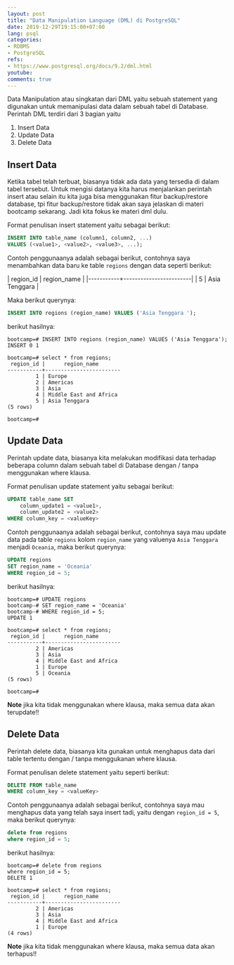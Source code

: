 ```yaml
---
layout: post
title: "Data Manipulation Language (DML) di PostgreSQL"
date: 2019-12-29T19:15:00+07:00
lang: psql
categories:
- RDBMS
- PostgreSQL
refs: 
- https://www.postgresql.org/docs/9.2/dml.html
youtube: 
comments: true
---
```


Data Manipulation atau singkatan dari DML yaitu sebuah statement yang digunakan untuk memanipulasi data dalam sebuah tabel di Database. Perintah DML terdiri dari 3 bagian yaitu

1. Insert Data
2. Update Data
3. Delete Data

## Insert Data

Ketika tabel telah terbuat, biasanya tidak ada data yang tersedia di dalam tabel tersebut. Untuk mengisi datanya kita harus menjalankan perintah insert atau selain itu kita juga bisa menggunakan fitur backup/restore database, tpi fitur backup/restore tidak akan saya jelaskan di materi bootcamp sekarang. Jadi kita fokus ke materi dml dulu.

Format penulisan insert statement yaitu sebagai berikut:

```sql
INSERT INTO table_name (column1, column2, ...)
VALUES (<value1>, <value2>, <value3>, ...);
```

Contoh penggunaanya adalah sebagai berikut, contohnya saya menambahkan data baru ke table `regions` dengan data seperti berikut:

| region_id |      region_name       |
|-----------+------------------------|
|         5 | Asia Tenggara          |

Maka berikut querynya:

```sql
INSERT INTO regions (region_name) VALUES ('Asia Tenggara ');
```

berikut hasilnya:

```postgresql-console
bootcamp=# INSERT INTO regions (region_name) VALUES ('Asia Tenggara');
INSERT 0 1

bootcamp=# select * from regions;
 region_id |      region_name       
-----------+------------------------
         1 | Europe
         2 | Americas
         3 | Asia
         4 | Middle East and Africa
         5 | Asia Tenggara
(5 rows)

bootcamp=# 
```

## Update Data

Perintah update data, biasanya kita melakukan modifikasi data terhadap beberapa column dalam sebuah tabel di Database dengan / tanpa menggunakan where klausa.

Format penulisan update statement yaitu sebagai berikut:

```sql
UPDATE table_name SET 
    column_update1 = <value1>, 
    column_update2 = <value2>
WHERE column_key = <valueKey>
```

Contoh penggunaanya adalah sebagai berikut, contohnya saya mau update data pada table `regions` kolom `region_name` yang valuenya `Asia Tenggara` menjadi `Oceania`, maka berikut querynya:

```sql
UPDATE regions 
SET region_name = 'Oceania'
WHERE region_id = 5;
```

berikut hasilnya:

```postgresql-console
bootcamp=# UPDATE regions 
bootcamp-# SET region_name = 'Oceania'
bootcamp-# WHERE region_id = 5;
UPDATE 1

bootcamp=# select * from regions;
 region_id |      region_name       
-----------+------------------------
         2 | Americas
         3 | Asia
         4 | Middle East and Africa
         1 | Europe
         5 | Oceania
(5 rows)

bootcamp=# 
```

**Note** jika kita tidak menggunakan where klausa, maka semua data akan terupdate!!

## Delete Data

Perintah delete data, biasanya kita gunakan untuk menghapus data dari table tertentu dengan / tanpa menggukanan where klausa.

Format penulisan delete statement yaitu seperti berikut:

```sql
DELETE FROM table_name 
WHERE column_key = <valueKey>
```

Contoh penggunaanya adalah sebagai berikut, contohnya saya mau menghapus data yang telah saya insert tadi, yaitu dengan `region_id = 5`, maka berikut querynya:

```sql
delete from regions
where region_id = 5;
```

berikut hasilnya:

```postgresql-console
bootcamp=# delete from regions
where region_id = 5;
DELETE 1

bootcamp=# select * from regions;
 region_id |      region_name       
-----------+------------------------
         2 | Americas
         3 | Asia
         4 | Middle East and Africa
         1 | Europe
(4 rows)
```

**Note** jika kita tidak menggunakan where klausa, maka semua data akan terhapus!!